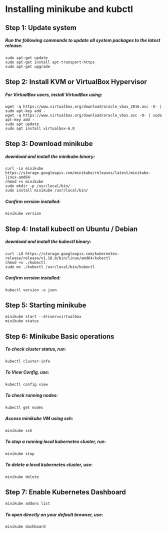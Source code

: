 
# Installing minikube and kubctl

## Step 1: Update system
##### Run the following commands to update all system packages to the latest release:
```shell
sudo apt-get update
sudo apt-get install apt-transport-https
sudo apt-get upgrade
```

## Step 2: Install KVM or VirtualBox Hypervisor
##### For VirtualBox users, install VirtualBox using:
```shell
wget -q https://www.virtualbox.org/download/oracle_vbox_2016.asc -O- | sudo apt-key add -
wget -q https://www.virtualbox.org/download/oracle_vbox.asc -O- | sudo apt-key add -
sudo apt update
sudo apt install virtualbox-6.0
```

## Step 3: Download minikube
##### download and install the minikube binary:
```shell
curl -Lo minikube https://storage.googleapis.com/minikube/releases/latest/minikube-linux-amd64
chmod +x minikube
sudo mkdir -p /usr/local/bin/
sudo install minikube /usr/local/bin/
```
##### Confirm version installed:
```shell
minikube version
```

## Step 4: Install kubectl on Ubuntu / Debian
##### download and install the kubectl binary:
```shell
curl -LO https://storage.googleapis.com/kubernetes-release/release/v1.18.0/bin/linux/amd64/kubectl
chmod +x ./kubectl
sudo mv ./kubectl /usr/local/bin/kubectl
```
##### Confirm version installed:
```shell
kubectl version -o json 
```

## Step 5: Starting minikube
```shell	
minikube start --driver=virtualbox
minikube status
```
		
## Step 6: Minikube Basic operations
##### To check cluster status, run:
```shell
kubectl cluster-info
```
##### To View Config, use:
```shell
kubectl config view
```
##### To check running nodes:
```shell
kubectl get nodes
```
##### Access minikube VM using ssh:
```shell
minikube ssh
```
##### To stop a running local kubernetes cluster, run:
```shell
minikube stop
```
##### To delete a local kubernetes cluster, use:
```shell
minikube delete
```
## Step 7: Enable Kubernetes Dashboard
```shell
minikube addons list
```
##### To open directly on your default browser, use:
```shell
minikube dashboard
```
